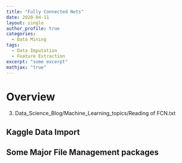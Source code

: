 ```yaml
---
title: "Fully Connected Nets"
date: 2020-04-11
layout: single
author_profile: true
categories:
  - Data Mining
tags: 
  - Data Imputation
  - Feature Extraction
excerpt: "some excerpt"
mathjax: "true"
---
```

# Overview
3. Data_Science_Blog/Machine_Learning_topics/Reading of FCN.txt
## Kaggle Data Import

## Some Major File Management packages
